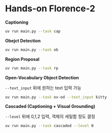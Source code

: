 # Hands-on Florence-2

**Captioning**

```bash
uv run main.py --task cap
```

**Obejct Detection**

```bash
uv run main.py --task ob
```

**Region Proposal**

```bash
uv run main.py --task rp
```

**Open-Vocabulary Object Detection**

`--text_input` 뒤에 원하는 text 입력 가능
```bash
uv run main.py --task ov-od --text_input kitty
```

**Cascaded (Captioning + Visual Grounding)**

`--level` 뒤에 0,1,2 입력, 객체의 세밀함 정도 결정
```bash
uv run main.py --task cascaded --level 0
```